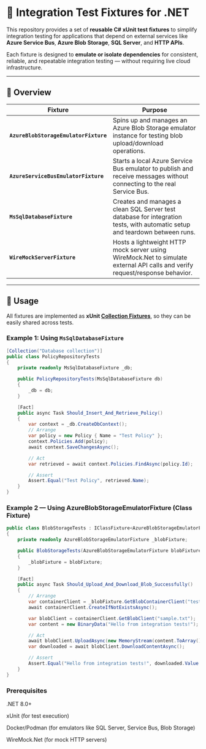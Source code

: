 # 🧪 Integration Test Fixtures for .NET

This repository provides a set of **reusable C# xUnit test fixtures** to simplify integration testing for applications that depend on external services like **Azure Service Bus**, **Azure Blob Storage**, **SQL Server**, and **HTTP APIs**.

Each fixture is designed to **emulate or isolate dependencies** for consistent, reliable, and repeatable integration testing — without requiring live cloud infrastructure.

---

## 🚀 Overview

| Fixture | Purpose |
|----------|----------|
| **`AzureBlobStorageEmulatorFixture`** | Spins up and manages an Azure Blob Storage emulator instance for testing blob upload/download operations. |
| **`AzureServiceBusEmulatorFixture`** | Starts a local Azure Service Bus emulator to publish and receive messages without connecting to the real Service Bus. |
| **`MsSqlDatabaseFixture`** | Creates and manages a clean SQL Server test database for integration tests, with automatic setup and teardown between runs. |
| **`WireMockServerFixture`** | Hosts a lightweight HTTP mock server using WireMock.Net to simulate external API calls and verify request/response behavior. |

---

## 🧩 Usage

All fixtures are implemented as **xUnit [Collection Fixtures](https://xunit.net/docs/shared-context#collection-fixture)**, so they can be easily shared across tests.

### Example 1: Using `MsSqlDatabaseFixture`

```csharp
[Collection("Database collection")]
public class PolicyRepositoryTests
{
    private readonly MsSqlDatabaseFixture _db;

    public PolicyRepositoryTests(MsSqlDatabaseFixture db)
    {
        _db = db;
    }

    [Fact]
    public async Task Should_Insert_And_Retrieve_Policy()
    {
        var context = _db.CreateDbContext();
        // Arrange
        var policy = new Policy { Name = "Test Policy" };
        context.Policies.Add(policy);
        await context.SaveChangesAsync();

        // Act
        var retrieved = await context.Policies.FindAsync(policy.Id);

        // Assert
        Assert.Equal("Test Policy", retrieved.Name);
    }
}
```
### Example 2 — Using AzureBlobStorageEmulatorFixture (Class Fixture)
```csharp
public class BlobStorageTests : IClassFixture<AzureBlobStorageEmulatorFixture>
{
    private readonly AzureBlobStorageEmulatorFixture _blobFixture;

    public BlobStorageTests(AzureBlobStorageEmulatorFixture blobFixture)
    {
        _blobFixture = blobFixture;
    }

    [Fact]
    public async Task Should_Upload_And_Download_Blob_Successfully()
    {
        // Arrange
        var containerClient = _blobFixture.GetBlobContainerClient("test-container");
        await containerClient.CreateIfNotExistsAsync();

        var blobClient = containerClient.GetBlobClient("sample.txt");
        var content = new BinaryData("Hello from integration tests!");

        // Act
        await blobClient.UploadAsync(new MemoryStream(content.ToArray()), overwrite: true);
        var downloaded = await blobClient.DownloadContentAsync();

        // Assert
        Assert.Equal("Hello from integration tests!", downloaded.Value.Content.ToString());
    }
}
```

### Prerequisites

.NET 8.0+

xUnit (for test execution)

Docker/Podman (for emulators like SQL Server, Service Bus, Blob Storage)

WireMock.Net (for mock HTTP servers)
